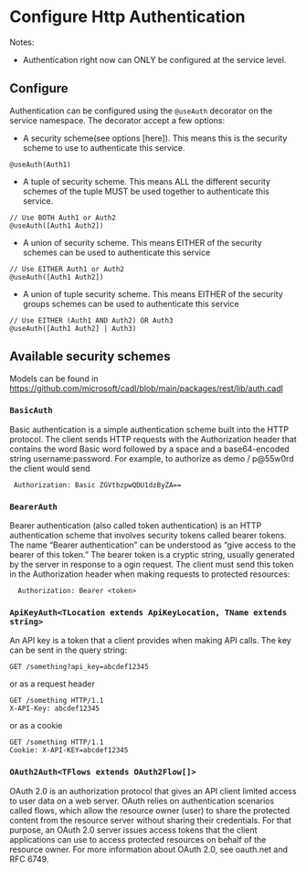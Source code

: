 # Configure Http Authentication

Notes:

- Authentication right now can ONLY be configured at the service level.

## Configure

Authentication can be configured using the `@useAuth` decorator on the service namespace. The decorator accept a few options:

- A security scheme(see options [here]). This means this is the security scheme to use to authenticate this service.

```cadl
@useAuth(Auth1)
```

- A tuple of security scheme. This means ALL the different security schemes of the tuple MUST be used together to authenticate this service.

```cadl
// Use BOTH Auth1 or Auth2
@useAuth([Auth1 Auth2])
```

- A union of security scheme. This means EITHER of the security schemes can be used to authenticate this service

```cadl
// Use EITHER Auth1 or Auth2
@useAuth([Auth1 Auth2])
```

- A union of tuple security scheme. This means EITHER of the security groups schemes can be used to authenticate this service

```cadl
// Use EITHER (Auth1 AND Auth2) OR Auth3
@useAuth([Auth1 Auth2] | Auth3)
```

## Available security schemes

Models can be found in https://github.com/microsoft/cadl/blob/main/packages/rest/lib/auth.cadl

### `BasicAuth`

Basic authentication is a simple authentication scheme built into the HTTP protocol.
The client sends HTTP requests with the Authorization header that contains the word Basic word followed by a space and a base64-encoded string username:password.
For example, to authorize as demo / p@55w0rd the client would send

```
 Authorization: Basic ZGVtbzpwQDU1dzByZA==
```

### `BearerAuth`

Bearer authentication (also called token authentication) is an HTTP authentication scheme that involves security tokens called bearer tokens.
The name “Bearer authentication” can be understood as “give access to the bearer of this token.” The bearer token is a cryptic string, usually generated by the server in response to a ogin request.
The client must send this token in the Authorization header when making requests to protected resources:

```
  Authorization: Bearer <token>
```

### `ApiKeyAuth<TLocation extends ApiKeyLocation, TName extends string>`

An API key is a token that a client provides when making API calls. The key can be sent in the query string:

```
GET /something?api_key=abcdef12345
```

or as a request header

```
GET /something HTTP/1.1
X-API-Key: abcdef12345
```

or as a cookie

```
GET /something HTTP/1.1
Cookie: X-API-KEY=abcdef12345
```

### `OAuth2Auth<TFlows extends OAuth2Flow[]>`

OAuth 2.0 is an authorization protocol that gives an API client limited access to user data on a web server.
OAuth relies on authentication scenarios called flows, which allow the resource owner (user) to share the protected content from the resource server without sharing their credentials.
For that purpose, an OAuth 2.0 server issues access tokens that the client applications can use to access protected resources on behalf of the resource owner.
For more information about OAuth 2.0, see oauth.net and RFC 6749.
